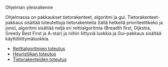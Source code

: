 Ohjelman yleisrakenne

Ohjelmassa on pakkaukset tietorakenteet, algoritmi ja gui. Tietorakenteet-pakkaus sisältää toteutettuja tietorakenteita (tällä hetkellä prioriteettikeko ja jono), algoritmi sisältää neljä eri reittialgoritmia (Breadth first, Dijkstra, Greedy Best First ja A-star) ja niihin liittyviä luokkia ja Gui-pakkaus sisältää käyttöliittymäluokkia.

* [Reittialgoritmien toteutus](toteutusdokumentaatio/Reittialgoritmit.md)
* [Heuristiikan toteutus](toteutusdokumentaatio/Heuristiikat.md)
* [Tietorakenteiden toteutus](toteutusdokumentaatio/Tietorakenteet.md)
